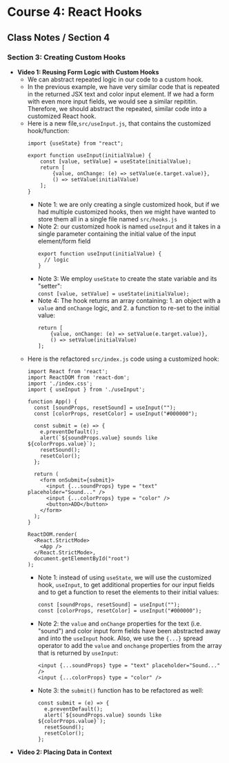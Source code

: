 # Course 4: React Hooks
## Class Notes / Section 4

### Section 3: Creating Custom Hooks
- __Video 1: Reusing Form Logic with Custom Hooks__
  - We can abstract repeated logic in our code to a custom hook.
  - In the previous example, we have very similar code that is repeated in the returned JSX text and color input element. If we had a form with even more input fields, we would see a similar repititin. Therefore, we should abstract the repeated, similar code into a customized React hook.
  - Here is a new file,`src/useInput.js`, that contains the customized hook/function:
    ```
    import {useState} from "react";

    export function useInput(initialValue) {
        const [value, setValue] = useState(initialValue);
        return [
            {value, onChange: (e) => setValue(e.target.value)},
            () => setValue(initialValue)
        ];
    }
    ```
    - Note 1: we are only creating a single customized hook, but if we had multiple customized hooks, then we might have wanted to store them all in a single file named `src/hooks.js`
    - Note 2: our customized hook is named `useInput` and it takes in a single parameter containing the initial value of the input element/form field
      ```
      export function useInput(initialValue) {
        // logic
      }
      ```
    - Note 3: We employ `useState` to create the state variable and its "setter":   
      `const [value, setValue] = useState(initialValue);`
    - Note 4: The hook returns an array containing: 1. an object with a `value` and `onChange` logic, and 2. a function to re-set to the initial value:
      ```
      return [
          {value, onChange: (e) => setValue(e.target.value)},
          () => setValue(initialValue)
      ];
      ```
  - Here is the refactored `src/index.js` code using a customized hook:
    ```
    import React from 'react';
    import ReactDOM from 'react-dom';
    import './index.css';
    import { useInput } from './useInput';

    function App() {
      const [soundProps, resetSound] = useInput("");
      const [colorProps, resetColor] = useInput("#000000");

      const submit = (e) => {
        e.preventDefault();
        alert(`${soundProps.value} sounds like ${colorProps.value}`);
        resetSound();
        resetColor();
      };

      return (
        <form onSubmit={submit}>
          <input {...soundProps} type = "text" placeholder="Sound..." />
          <input {...colorProps} type = "color" />
          <button>ADD</button>
        </form>
      );
    }

    ReactDOM.render(
      <React.StrictMode>
        <App />
      </React.StrictMode>,
      document.getElementById("root")
    );
    ```
    - Note 1: instead of using `useState`, we will use the customized hook, `useInput`, to get additional properties for our input fields and to get a function to reset the elements to their initial values:
      ```
      const [soundProps, resetSound] = useInput("");
      const [colorProps, resetColor] = useInput("#000000");
      ```
    - Note 2: the `value` and `onChange` properties for the text (i.e. "sound") and color input form fields have been abstracted away and into the `useInput` hook. Also, we use the `{...}` spread operator to add the `value` and `onchange` properties from the array that is returned by `useInput`:
      ```
      <input {...soundProps} type = "text" placeholder="Sound..." />
      <input {...colorProps} type = "color" />
      ```
    - Note 3: the `submit()` function has to be refactored as well:
      ```
      const submit = (e) => {
        e.preventDefault();
        alert(`${soundProps.value} sounds like ${colorProps.value}`);
        resetSound();
        resetColor();
      };
      ```
- __Video 2: Placing Data in Context__
